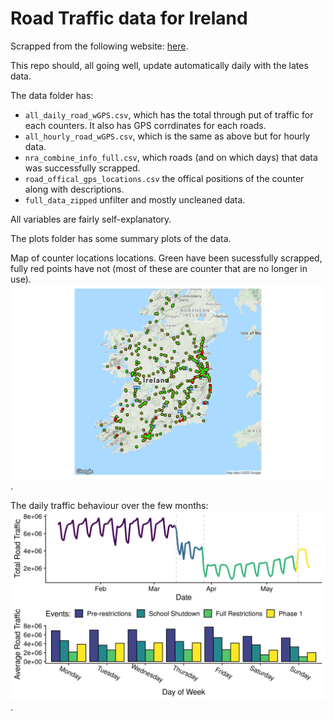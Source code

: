 # Road Traffic data for Ireland

Scrapped from the following website: [here](https://www.nratrafficdata.ie/c2/gmapbasic.asp?sgid=ZvyVmXU8jBt9PJE$c7UXt6).

This repo should, all going well, update automatically daily with the lates data.

The data folder has: 

* `all_daily_road_wGPS.csv`, which has the total through put of traffic for each counters. It also has GPS corrdinates for each roads.
* `all_hourly_road_wGPS.csv`, which is the same as above but for hourly data. 
* `nra_combine_info_full.csv`, which roads (and on which days) that data was successfully scrapped. 
* `road_offical_gps_locations.csv` the offical positions of the counter along with descriptions.
* `full_data_zipped` unfilter and mostly uncleaned data.

All variables are fairly self-explanatory. 

The plots folder has some summary plots of the data. 

Map of counter locations locations. Green have been sucessfully scrapped, fully red points have not (most of these are counter that are no longer in use).
![alt text](https://github.com/DavidJPOS/TII_road_data/blob/master/plots/road_location_with_scraped_data3.png).

The daily traffic behaviour over the few months:
![alt text](https://github.com/DavidJPOS/TII_road_data/blob/master/plots/daily_road_traffic_wWeekDay.png).
